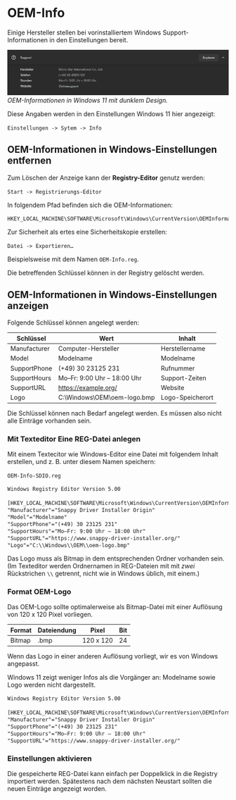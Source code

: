 # OEM-Info

Einige Hersteller stellen bei vorinstalliertem Windows Support-Informationen in den Einstellungen bereit.

![Screenshot: OEM-Info](../img/Screenshot-OEM-Info.png  "Screenshot: OEM-Info")
*OEM-Informationen in Windows 11 mit dunklem Design.*

Diese Angaben werden in den Einstellungen Windows 11 hier angezeigt:

``Einstellungen -> Sytem -> Info``

## OEM-Informationen in Windows-Einstellungen entfernen

Zum Löschen der Anzeige kann der **Registry-Editor** genutz werden:

``Start -> Registrierungs-Editor``

In folgendem Pfad befinden sich die OEM-Informationen:

```
HKEY_LOCAL_MACHINE\SOFTWARE\Microsoft\Windows\CurrentVersion\OEMInformation
```

Zur Sicherheit als ertes eine Sicherheitskopie erstellen:

``Datei -> Exportieren…``

Beispielsweise mit dem Namen ``OEM-Info.reg``.

Die betreffenden Schlüssel können in der Registry gelöscht werden.

## OEM-Informationen in Windows-Einstellungen anzeigen

Folgende Schlüssel können angelegt werden:

| Schlüssel     | Wert                        | Inhalt           |
|---------------|-----------------------------|------------------|
| Manufacturer  | Computer-Hersteller         | Herstellername   |
| Model         | Modelname                   | Modelname        |
| SupportPhone  | (+49) 30 23125 231          | Rufnummer        |
| SupportHours  | Mo–Fr: 9:00 Uhr – 18:00 Uhr | Support-Zeiten   |
| SupportURL    | https://example.org/        | Website          |
| Logo          | C:\Windows\OEM\oem-logo.bmp | Logo-Speicherort |

Die Schlüssel können nach Bedarf angelegt werden. Es müssen also nicht alle Einträge vorhanden sein.

### Mit Texteditor Eine REG-Datei anlegen

Mit einem Textecitor wie Windows-Editor eine Datei mit folgendem Inhalt erstellen, und z. B. unter diesem Namen speichern:

``OEM-Info-SDIO.reg``

```
Windows Registry Editor Version 5.00

[HKEY_LOCAL_MACHINE\SOFTWARE\Microsoft\Windows\CurrentVersion\OEMInformation]
"Manufacturer"="Snappy Driver Installer Origin"
"Model"="Modelname"
"SupportPhone"="(+49) 30 23125 231"
"SupportHours"="Mo–Fr: 9:00 Uhr – 18:00 Uhr"
"SupportURL"="https://www.snappy-driver-installer.org/"
"Logo"="C:\\Windows\\OEM\\oem-logo.bmp"
```

Das Logo muss als Bitmap in dem entsprechenden Ordner vorhanden sein. (Im Texteditor werden Ordnernamen in REG-Dateien mit mit _zwei_ Rückstrichen ``\\`` getrennt, nicht wie in Windows üblich, mit einem.)

### Format OEM-Logo

Das OEM-Logo sollte optimalerweise als Bitmap-Datei mit einer Auflösung von 120 x 120 Pixel vorliegen.

| Format | Dateiendung | Pixel     | Bit |
|--------|-------------|-----------|-----|
| Bitmap | .bmp        | 120 x 120 | 24  |

Wenn das Logo in einer anderen Auflösung vorliegt, wir es von Windows angepasst.

Windows 11 zeigt weniger Infos als die Vorgänger an: Modelname sowie Logo werden nicht dargestellt.

```
Windows Registry Editor Version 5.00

[HKEY_LOCAL_MACHINE\SOFTWARE\Microsoft\Windows\CurrentVersion\OEMInformation]
"Manufacturer"="Snappy Driver Installer Origin"
"SupportPhone"="(+49) 30 23125 231"
"SupportHours"="Mo–Fr: 9:00 Uhr – 18:00 Uhr"
"SupportURL"="https://www.snappy-driver-installer.org/"

```

### Einstellungen aktivieren

Die gespeicherte REG-Datei kann einfach per Doppelklick in die Registry importiert werden. Spätestens nach dem nächsten Neustart sollten die neuen Einträge angezeigt worden.
